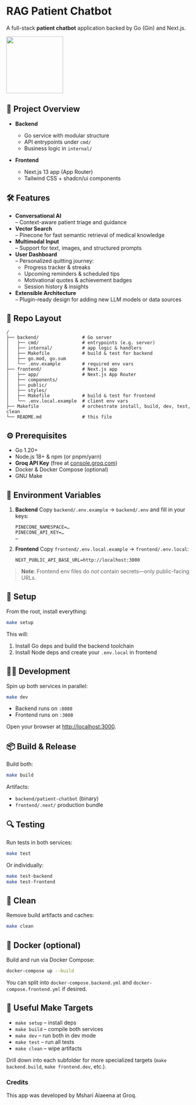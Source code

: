 # RAG Patient Chatbot

A full-stack **patient chatbot** application backed by Go (Gin) and Next.js.

<img src="https://console.groq.com/powered-by-groq.svg" style="width: 150px; height: auto;">

## 🚀 Project Overview

* **Backend**

  * Go service with modular structure
  * API entrypoints under `cmd/`
  * Business logic in `internal/`
* **Frontend**

  * Next.js 13 app (App Router)
  * Tailwind CSS + shadcn/ui components

## 🛠️ Features

- **Conversational AI**  
  – Context-aware patient triage and guidance  
- **Vector Search**  
  – Pinecone for fast semantic retrieval of medical knowledge  
- **Multimodal Input**  
  – Support for text, images, and structured prompts  
- **User Dashboard**  
  – Personalized quitting journey:  
    - Progress tracker & streaks  
    - Upcoming reminders & scheduled tips  
    - Motivational quotes & achievement badges  
    - Session history & insights 
- **Extensible Architecture**  
  – Plugin-ready design for adding new LLM models or data sources  

## 📁 Repo Layout

```
/
├── backend/                # Go server
│   ├── cmd/                # entrypoints (e.g. server)
│   ├── internal/           # app logic & handlers
│   ├── Makefile            # build & test for backend
│   ├── go.mod, go.sum
│   └── .env.example        # required env vars
├── frontend/               # Next.js app
│   ├── app/                # Next.js App Router
│   ├── components/
│   ├── public/
│   ├── styles/
│   ├── Makefile            # build & test for frontend
│   └── .env.local.example  # client env vars
├── Makefile                # orchestrate install, build, dev, test, clean
└── README.md               # this file
```

## ⚙️ Prerequisites

* Go 1.20+
* Node.js 18+ & npm (or pnpm/yarn)
* **Groq API Key** (free at [console.groq.com](https://console.groq.com))
* Docker & Docker Compose (optional)
* GNU Make

## 💾 Environment Variables

1. **Backend**
   Copy `backend/.env.example` → `backend/.env` and fill in your keys:

   ```env
   PINECONE_NAMESPACE=…
   PINECONE_API_KEY=…
   …
   ```
2. **Frontend**
   Copy `frontend/.env.local.example` → `frontend/.env.local`:

   ```env
   NEXT_PUBLIC_API_BASE_URL=http://localhost:3000
   ```

> **Note**: Frontend env files do *not* contain secrets—only public-facing URLs.

## 🔧 Setup

From the root, install everything:

```bash
make setup
```

This will:

1. Install Go deps and build the backend toolchain
2. Install Node deps and create your `.env.local` in frontend

## 🏃‍♂️ Development

Spin up both services in parallel:

```bash
make dev
```

* Backend runs on `:8080`
* Frontend runs on `:3000`

Open your browser at [http://localhost:3000](http://localhost:3000).

## 📦 Build & Release

Build both:

```bash
make build
```

Artifacts:

* `backend/patient-chatbot` (binary)
* `frontend/.next/` production bundle

## 🔍 Testing

Run tests in both services:

```bash
make test
```

Or individually:

```bash
make test-backend
make test-frontend
```

## 🧹 Clean

Remove build artifacts and caches:

```bash
make clean
```

## 🐳 Docker (optional)

Build and run via Docker Compose:

```bash
docker-compose up --build
```

You can split into `docker-compose.backend.yml` and `docker-compose.frontend.yml` if desired.

## 🎯 Useful Make Targets

* `make setup`       – install deps
* `make build`       – compile both services
* `make dev`         – run both in dev mode
* `make test`        – run all tests
* `make clean`       – wipe artifacts

Drill down into each subfolder for more specialized targets (`make backend.build`, `make frontend.dev`, etc.).

### Credits
This app was developed by Mshari Alaeena at Groq.